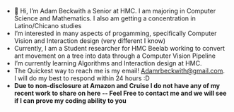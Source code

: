 - 👋 Hi, I’m Adam Beckwith a Senior at HMC. I am majoring in Computer Science and Mathematics. I also am getting a concentration in Latino/Chicano studies 
- I’m interested in many aspects of progamming, specifically Computer Vision and Interaction design (very different I know) 
- Currently, I am a Student researcher for HMC Beelab working to convert ant movement on a tree into data through a Computer Vision Pipeline 
- I’m currently learning Algorithms and Interaction design at HMC. 
- The Quickest way to reach me is my email! Adamrbeckwith@gmail.com. I will do my best to respond within 24 hours :D 
- **Due to non-disclosure at Amazon and Cruise I do not have any of my recent work to share on here -- Feel Free to contact me and we will see if I can prove my coding ability to you**

<!---
AdamrBeckwith/AdamrBeckwith is a ✨ special ✨ repository because its `README.md` (this file) appears on your GitHub profile.
You can click the Preview link to take a look at your changes.
--->
